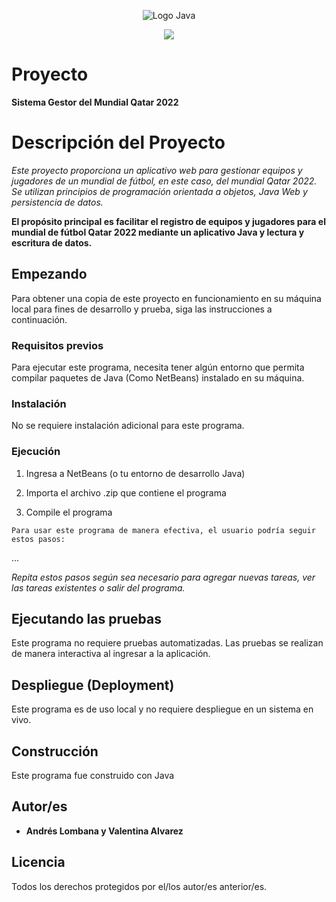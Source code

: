 <p align="center">
    <img src="https://seeklogo.com/images/J/java-logo-7833D1D21A-seeklogo.com.png" alt="Logo Java">
</p>

<p align="center">
    <img src="https://img.shields.io/badge/GitHub-%23121011.svg?style=for-the-badge&logo=github&logoColor=white">
</p>

# Proyecto

**Sistema Gestor del Mundial Qatar 2022**

# Descripción del Proyecto

*Este proyecto proporciona un aplicativo web para gestionar equipos y jugadores de un mundial de fútbol, en este caso, del mundial Qatar 2022.
Se utilizan principios de programación orientada a objetos, Java Web y persistencia de datos.*

 **El propósito principal es facilitar el registro de equipos y jugadores para el mundial de fútbol Qatar 2022 mediante un aplicativo Java y lectura y escritura de datos.**

## Empezando

Para obtener una copia de este proyecto en funcionamiento en su máquina local para fines de desarrollo y prueba, siga las instrucciones a continuación.

### Requisitos previos

Para ejecutar este programa, necesita tener algún entorno que permita compilar paquetes de Java (Como NetBeans) instalado en su máquina.

### Instalación

No se requiere instalación adicional para este programa.

### Ejecución

1. Ingresa a NetBeans (o tu entorno de desarrollo Java)

2. Importa el archivo .zip que contiene el programa
3. Compile el programa 
```
Para usar este programa de manera efectiva, el usuario podría seguir estos pasos:
```
...

*Repita estos pasos según sea necesario para agregar nuevas tareas, ver las tareas existentes o salir del programa.*

## Ejecutando las pruebas

Este programa no requiere pruebas automatizadas. Las pruebas se realizan de manera interactiva al ingresar a la aplicación.

## Despliegue (Deployment)

Este programa es de uso local y no requiere despliegue en un sistema en vivo.

## Construcción

Este programa fue construido con Java

## Autor/es

* **Andrés Lombana y Valentina Alvarez** 

## Licencia

Todos los derechos protegidos por el/los autor/es anterior/es.
